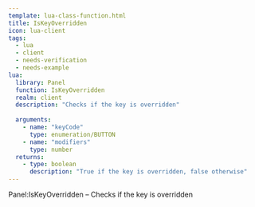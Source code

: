 ```yaml
---
template: lua-class-function.html
title: IsKeyOverridden
icon: lua-client
tags:
  - lua
  - client
  - needs-verification
  - needs-example
lua:
  library: Panel
  function: IsKeyOverridden
  realm: client
  description: "Checks if the key is overridden"
  
  arguments:
    - name: "keyCode"
      type: enumeration/BUTTON
    - name: "modifiers"
      type: number
  returns:
    - type: boolean
      description: "True if the key is overridden, false otherwise"
---
```


<div class="lua__search__keywords">
Panel:IsKeyOverridden &#x2013; Checks if the key is overridden
</div>
